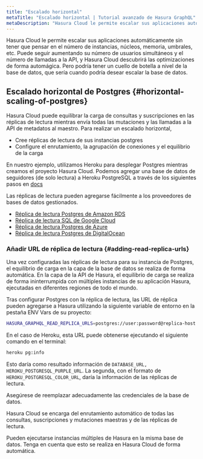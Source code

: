 ```yaml
---
title: "Escalado horizontal"
metaTitle: "Escalado horizontal | Tutorial avanzado de Hasura GraphQL"
metaDescription: "Hasura Cloud le permite escalar sus aplicaciones automáticamente sin tener que pensar en el número de instancias, núcleos, memoria, umbrales, etc."
---
```


Hasura Cloud le permite escalar sus aplicaciones automáticamente sin tener que pensar en el número de instancias, núcleos, memoria, umbrales, etc. Puede seguir aumentando su número de usuarios simultáneos y el número de llamadas a la API, y Hasura Cloud descubrirá las optimizaciones de forma automágica. Pero podría tener un cuello de botella a nivel de la base de datos, que sería cuando podría desear escalar la base de datos.

## Escalado horizontal de Postgres {#horizontal-scaling-of-postgres}

Hasura Cloud puede equilibrar la carga de consultas y suscripciones en las réplicas de lectura mientras envía todas las mutaciones y las llamadas a la API de metadatos al maestro. Para realizar un escalado horizontal,

- Cree réplicas de lectura de sus instancias postgres
- Configure el enrutamiento, la agrupación de conexiones y el equilibrio de la carga

En nuestro ejemplo, utilizamos Heroku para desplegar Postgres mientras creamos el proyecto Hasura Cloud. Podemos agregar una base de datos de seguidores (de solo lectura) a Heroku PostgreSQL a través de los siguientes pasos en [docs](https://devcenter.heroku.com/articles/heroku-postgres-follower-databases)

Las réplicas de lectura pueden agregarse fácilmente a los proveedores de bases de datos gestionados.

- [Réplica de lectura Postgres de Amazon RDS](https://docs.aws.amazon.com/AmazonRDS/latest/UserGuide/USER_PostgreSQL.Replication.ReadReplicas.html)
- [Réplica de lectura SQL de Google Cloud](https://cloud.google.com/sql/docs/postgres/replication/create-replica)
- [Réplica de lectura Postgres de Azure](https://docs.microsoft.com/en-us/azure/postgresql/howto-read-replicas-portal)
- [Réplica de lectura Postgres de DigitalOcean](https://www.digitalocean.com/docs/databases/postgresql/how-to/add-read-only-nodes/)

### Añadir URL de réplica de lectura {#adding-read-replica-urls}

Una vez configuradas las réplicas de lectura para su instancia de Postgres, el equilibrio de carga en la capa de la base de datos se realiza de forma automática. En la capa de la API de Hasura, el equilibrio de carga se realiza de forma ininterrumpida con múltiples instancias de su aplicación Hasura, ejecutadas en diferentes regiones de todo el mundo.

Tras configurar Postgres con la réplica de lectura, las URL de réplica pueden agregarse a Hasura utilizando la siguiente variable de entorno en la pestaña ENV Vars de su proyecto:

```bash
HASURA_GRAPHQL_READ_REPLICA_URLS=postgres://user:password@replica-host:5432/db
```

En el caso de Heroku, esta URL puede obtenerse ejecutando el siguiente comando en el terminal:

```bash
heroku pg:info
```

Esto daría como resultado información de `DATABASE_URL, HEROKU_POSTGRESQL_PURPLE_URL`. La segunda, con el formato de `HEROKU_POSTGRESQL_COLOR_URL`, daría la información de las réplicas de lectura.

Asegúrese de reemplazar adecuadamente las credenciales de la base de datos.

Hasura Cloud se encarga del enrutamiento automático de todas las consultas, suscripciones y mutaciones maestras y de las réplicas de lectura.

Pueden ejecutarse instancias múltiples de Hasura en la misma base de datos. Tenga en cuenta que esto se realiza en Hasura Cloud de forma automática.
